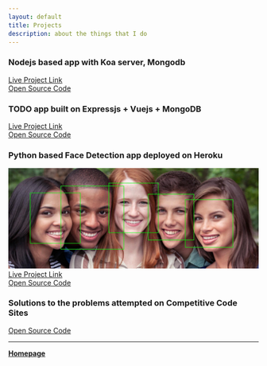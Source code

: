 ```yaml
---
layout: default
title: Projects
description: about the things that I do
---
```


### Nodejs based app with Koa server, Mongodb

[Live Project Link](https://vuemonexpress.herokuapp.com/)</br>
[Open Source Code](https://github.com/rahbal/koa-web-app)


### TODO app built on Expressjs + Vuejs + MongoDB

[Live Project Link](https://vuemonexpress.herokuapp.com/)</br>
[Open Source Code](https://github.com/rahbal/VueMonExpress)


### Python based Face Detection app deployed on Heroku

![face-detect](img/facedetect-equality-and-diversity.jpg)
[Live Project Link](https://opencv-act.herokuapp.com)</br>
[Open Source Code](https://github.com/rahbal/opencv-act)


### Solutions to the problems attempted on Competitive Code Sites

[Open Source Code](https://github.com/rahbal/programming-situations)


***
[**Homepage**](./)
